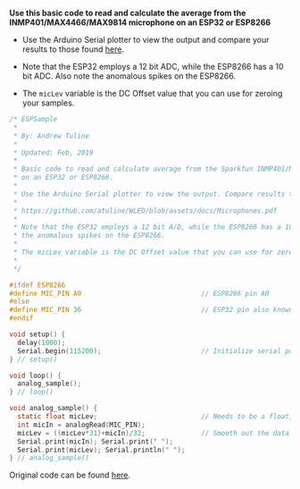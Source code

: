 **Use this basic code to read and calculate the average from the INMP401/MAX4466/MAX9814 microphone on an ESP32 or ESP8266**

* Use the Arduino Serial plotter to view the output and compare your results to those found [here](https://github.com/atuline/WLED/blob/assets/docs/Microphones.pdf).

* Note that the ESP32 employs a 12 bit ADC, while the ESP8266 has a 10 bit ADC. Also note the anomalous spikes on the ESP8266.

* The `micLev` variable is the DC Offset value that you can use for zeroing your samples.

```C
/* ESPSample
 *
 * By: Andrew Tuline
 *
 * Updated: Feb, 2019
 *
 * Basic code to read and calculate average from the Sparkfun INMP401/MAX4466/MAX9814 microphone
 * on an ESP32 or ESP8266.
 * 
 * Use the Arduino Serial plotter to view the output. Compare results to those found at:
 * 
 * https://github.com/atuline/WLED/blob/assets/docs/Microphones.pdf
 *
 * Note that the ESP32 employs a 12 bit A/D, while the ESP8266 has a 10 bit A/D. Also note
 * the anomalous spikes on the ESP8266.
 * 
 * The micLev variable is the DC Offset value that you can use for zeroeing your samples.
 * 
 */

#ifdef ESP8266
#define MIC_PIN A0                              // ESP8266 pin A0
#else
#define MIC_PIN 36                              // ESP32 pin also known as 'VP'.
#endif

void setup() {
  delay(1000);
  Serial.begin(115200);                         // Initialize serial port for debugging.
} // setup()

void loop() {
  analog_sample();
} // loop()

void analog_sample() {
  static float micLev;                          // Needs to be a float, or smoothing calculation below will be very inaccurate.
  int micIn = analogRead(MIC_PIN);
  micLev = ((micLev*31)+micIn)/32;              // Smooth out the data to get average value (used for zeroeing).
  Serial.print(micIn); Serial.print(" ");
  Serial.print(micLev); Serial.println(" ");
} // analog_sample()
```
Original code can be found [here](https://pastebin.com/BHtzh5yY).